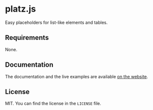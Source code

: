 # platz.js
Easy placeholders for list-like elements and tables.

## Requirements

None.

## Documentation

The documentation and the live examples are available [on the website](https://platz.js.org/).

## License
MIT. You can find the license in the `LICENSE` file.
